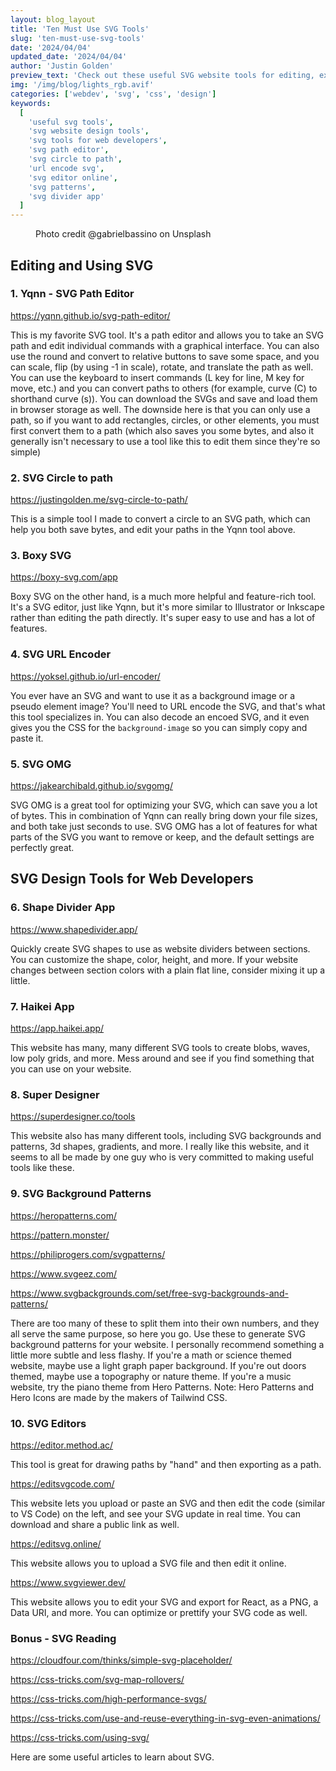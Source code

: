```yaml
---
layout: blog_layout
title: 'Ten Must Use SVG Tools'
slug: 'ten-must-use-svg-tools'
date: '2024/04/04'
updated_date: '2024/04/04'
author: 'Justin Golden'
preview_text: 'Check out these useful SVG website tools for editing, exporting, and designing your website with ease'
img: '/img/blog/lights_rgb.avif'
categories: ['webdev', 'svg', 'css', 'design']
keywords:
  [
    'useful svg tools',
    'svg website design tools',
    'svg tools for web developers',
    'svg path editor',
    'svg circle to path',
    'url encode svg',
    'svg editor online',
    'svg patterns',
    'svg divider app'
  ]
---
```


<figure>
  <picture>
    <source type="image/avif" srcset="/img/blog/lights_rgb.avif" alt="" />
    <img src="/img/blog/lights_rgb.jpg" alt="">
  </picture>
  <figcaption>Photo credit @gabrielbassino on Unsplash</figcaption>
</figure>

## Editing and Using SVG

### 1. Yqnn - SVG Path Editor

https://yqnn.github.io/svg-path-editor/

This is my favorite SVG tool. It's a path editor and allows you to take an SVG path and edit individual commands with a graphical interface. You can also use the round and convert to relative buttons to save some space, and you can scale, flip (by using -1 in scale), rotate, and translate the path as well. You can use the keyboard to insert commands (L key for line, M key for move, etc.) and you can convert paths to others (for example, curve (C) to shorthand curve (s)). You can download the SVGs and save and load them in browser storage as well. The downside here is that you can only use a path, so if you want to add rectangles, circles, or other elements, you must first convert them to a path (which also saves you some bytes, and also it generally isn't necessary to use a tool like this to edit them since they're so simple)

### 2. SVG Circle to path

https://justingolden.me/svg-circle-to-path/

This is a simple tool I made to convert a circle to an SVG path, which can help you both save bytes, and edit your paths in the Yqnn tool above.

### 3. Boxy SVG

https://boxy-svg.com/app

Boxy SVG on the other hand, is a much more helpful and feature-rich tool. It's a SVG editor, just like Yqnn, but it's more similar to Illustrator or Inkscape rather than editing the path directly. It's super easy to use and has a lot of features.

### 4. SVG URL Encoder

https://yoksel.github.io/url-encoder/

You ever have an SVG and want to use it as a background image or a pseudo element image? You'll need to URL encode the SVG, and that's what this tool specializes in. You can also decode an encoed SVG, and it even gives you the CSS for the `background-image` so you can simply copy and paste it.

### 5. SVG OMG

https://jakearchibald.github.io/svgomg/

SVG OMG is a great tool for optimizing your SVG, which can save you a lot of bytes. This in combination of Yqnn can really bring down your file sizes, and both take just seconds to use. SVG OMG has a lot of features for what parts of the SVG you want to remove or keep, and the default settings are perfectly great.

## SVG Design Tools for Web Developers

### 6. Shape Divider App

https://www.shapedivider.app/

Quickly create SVG shapes to use as website dividers between sections. You can customize the shape, color, height, and more. If your website changes between section colors with a plain flat line, consider mixing it up a little.

### 7. Haikei App

https://app.haikei.app/

This website has many, many different SVG tools to create blobs, waves, low poly grids, and more. Mess around and see if you find something that you can use on your website.

### 8. Super Designer

https://superdesigner.co/tools

This website also has many different tools, including SVG backgrounds and patterns, 3d shapes, gradients, and more. I really like this website, and it seems to all be made by one guy who is very committed to making useful tools like these.

### 9. SVG Background Patterns

https://heropatterns.com/

https://pattern.monster/

https://philiprogers.com/svgpatterns/

https://www.svgeez.com/

https://www.svgbackgrounds.com/set/free-svg-backgrounds-and-patterns/

There are too many of these to split them into their own numbers, and they all serve the same purpose, so here you go. Use these to generate SVG background patterns for your website. I personally recommend something a little more subtle and less flashy. If you're a math or science themed website, maybe use a light graph paper background. If you're out doors themed, maybe use a topography or nature theme. If you're a music website, try the piano theme from Hero Patterns. Note: Hero Patterns and Hero Icons are made by the makers of Tailwind CSS.

### 10. SVG Editors

https://editor.method.ac/

This tool is great for drawing paths by "hand" and then exporting as a path.

https://editsvgcode.com/

This website lets you upload or paste an SVG and then edit the code (similar to VS Code) on the left, and see your SVG update in real time. You can download and share a public link as well.

https://editsvg.online/

This website allows you to upload a SVG file and then edit it online.

https://www.svgviewer.dev/

This website allows you to edit your SVG and export for React, as a PNG, a Data URI, and more. You can optimize or prettify your SVG code as well.

### Bonus - SVG Reading

https://cloudfour.com/thinks/simple-svg-placeholder/

https://css-tricks.com/svg-map-rollovers/

https://css-tricks.com/high-performance-svgs/

https://css-tricks.com/use-and-reuse-everything-in-svg-even-animations/

https://css-tricks.com/using-svg/

Here are some useful articles to learn about SVG.
